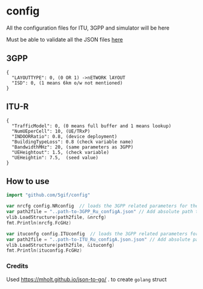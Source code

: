 # config
All the configuration files for ITU, 3GPP and simulator will be here

Must be able to validate all the JSON files [here](https://jsonlint.com/) 


## 3GPP
```
{
  "LAYOUTTYPE": 0, (0 OR 1) ->nETWORK lAYOUT
  "ISD": 0, (1 means 6km o/w not mentioned)
}
```


## ITU-R
```
{
  "TrafficModel": 0, (0 means full buffer and 1 means lookup)
  "NumUEperCell": 10, (UE/TRxP)
  "INDOORRatio": 0.8, (device deployment)
  "BuildingTypeLoss": 0.8 (check variable name)
  "BandwidthMHz": 20, (same parameters as 3GPP)
  "UEHeightout": 1.5, (check variable)
  "UEHeightin": 7.5,  (seed value)
}
```

## How to use 

``` go
import "github.com/5gif/config"
```

``` go
var nrcfg config.NRconfig  // loads the 3GPP related parameters for the RURAL Evaluation Config. A (of ITU-R/WP5D)
var path2file = "..path-to-3GPP_Ru_configA.json" // Add absolute path to the json file
vlib.LoadStructure(path2file, &nrcfg)
fmt.Println(nrcfg.FcGHz)

var ituconfg config.ITUconfig  // loads the 3GPP related parameters for the RURAL Evaluation Config. A (of ITU-R/WP5D)
var path2file = "..path-to-ITU_Ru_configA.json.json" // Add absolute path to the json file
vlib.LoadStructure(path2file, &ituconfg)
fmt.Println(ituconfig.FcGHz)

```

### Credits
Used https://mholt.github.io/json-to-go/ . to create `golang` struct
